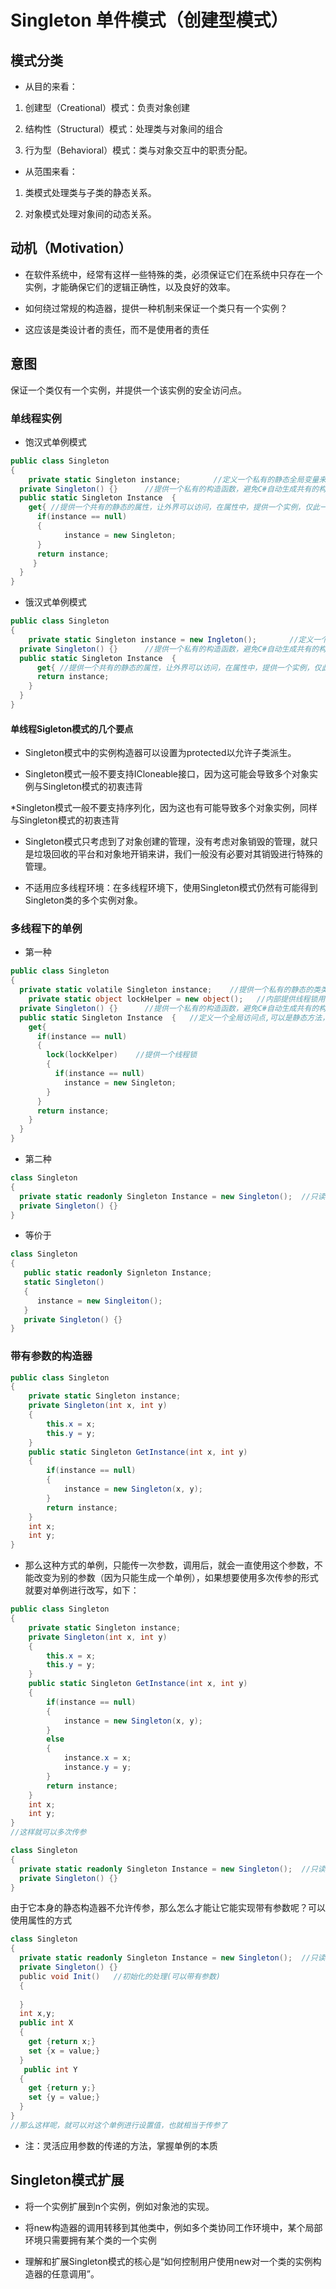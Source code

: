 # Singleton 单件模式（创建型模式）

## 模式分类

*	从目的来看：

1. 创建型（Creational）模式：负责对象创建

2. 结构性（Structural）模式：处理类与对象间的组合

3. 行为型（Behavioral）模式：类与对象交互中的职责分配。

* 从范围来看：

1. 类模式处理类与子类的静态关系。

2. 对象模式处理对象间的动态关系。

## 动机（Motivation）

* 在软件系统中，经常有这样一些特殊的类，必须保证它们在系统中只存在一个实例，才能确保它们的逻辑正确性，以及良好的效率。

* 如何绕过常规的构造器，提供一种机制来保证一个类只有一个实例？

* 这应该是类设计者的责任，而不是使用者的责任

## 意图

保证一个类仅有一个实例，并提供一个该实例的安全访问点。

### 单线程实例

* 饱汉式单例模式

```C#
public class Singleton
{
	private static Singleton instance;    　　//定义一个私有的静态全局变量来保存该类的唯一实例
  private Singleton() {}      //提供一个私有的构造函数，避免C#自动生成共有的构造函数（如果程序员不写构造函数，C#会自动生成一个共有的构造函数,如果是共有的，那么其他类就可以随便创建该类对象了)，不让外界创建此类对象
  public static Singleton Instance  {
    get{ //提供一个共有的静态的属性，让外界可以访问，在属性中，提供一个实例，仅此一个实例，那么外界访问时就会只有这一个实例，是唯一的。
      if(instance == null)
      {
            instance = new Singleton;
      }
      return instance;
     }
  }
}
```

* 饿汉式单例模式

```C#
public class Singleton
{
	private static Singleton instance = new Ingleton();    　　//定义一个私有的静态全局变量来保存该类的唯一实例
  private Singleton() {}      //提供一个私有的构造函数，避免C#自动生成共有的构造函数（如果程序员不写构造函数，C#会自动生成一个共有的构造函数,如果是共有的，那么其他类就可以随便创建该类对象了)，不让外界创建此类对象
  public static Singleton Instance  {
	  get{ //提供一个共有的静态的属性，让外界可以访问，在属性中，提供一个实例，仅此一个实例，那么外界访问时就会只有这一个实例，是唯一的。
      return instance;
    }
  }
}
```

#### 单线程Sigleton模式的几个要点

* Singleton模式中的实例构造器可以设置为protected以允许子类派生。

* Singleton模式一般不要支持ICloneable接口，因为这可能会导致多个对象实例与Singleton模式的初衷违背

*Singleton模式一般不要支持序列化，因为这也有可能导致多个对象实例，同样与Singleton模式的初衷违背

* Singleton模式只考虑到了对象创建的管理，没有考虑对象销毁的管理，就只是垃圾回收的平台和对象地开销来讲，我们一般没有必要对其销毁进行特殊的管理。

* 不适用应多线程环境：在多线程环境下，使用Singleton模式仍然有可能得到Singleton类的多个实例对象。

### 多线程下的单例

* 第一种

```C#
public class Singleton
{
  private static volatile Singleton instance;    //提供一个私有的静态的类类型变量，volatile是被设计用来修饰被不同线程访问和修改的变量。volatile的作用是作为指令关键字，确保本条指令不会因编译器的优化而省略，且要求每次直接读值。
	private static object lockHelper = new object();   //内部提供线程锁用，这个对象是在程序运行时创建的
  private Singleton() {}      //提供一个私有的构造函数，避免C#自动生成共有的构造函数（如果程序员不写构造函数，C#会自动生成一个共有的构造函数）   ，不让外界创建此类对象
  public static Singleton Instance  {   //定义一个全局访问点,可以是静态方法，也可以是静态属性
    get{
      if(instance == null)
      {
        lock(lockKelper)    //提供一个线程锁
        {
          if(instance == null)
            instance = new Singleton;
        }
      }
      return instance;
    }
  }
}
```

* 第二种

```C#
class Singleton
{
  private static readonly Singleton Instance = new Singleton();  //只读,不能作传参的构造实例，只能使用无参的
  private Singleton() {}
}
```

* 等价于

```C#
class Singleton
{
   public static readonly Signleton Instance;
   static Singleton()
   {
      instance = new Singleiton();
   }
   private Singleton() {}
}
```

### 带有参数的构造器

```C#
public class Singleton
{
	private static Singleton instance;
	private Singleton(int x, int y)
	{
		this.x = x;
		this.y = y;
	}
	public static Singleton GetInstance(int x, int y)
	{
		if(instance == null)
		{
			instance = new Singleton(x, y);
		}
		return instance;
	}
	int x;
	int y;
}
```

* 那么这种方式的单例，只能传一次参数，调用后，就会一直使用这个参数，不能改变为别的参数（因为只能生成一个单例），如果想要使用多次传参的形式就要对单例进行改写，如下：

```C#
public class Singleton
{
	private static Singleton instance;
	private Singleton(int x, int y)
	{
		this.x = x;
		this.y = y;
	}
	public static Singleton GetInstance(int x, int y)
	{
		if(instance == null)
		{
			instance = new Singleton(x, y);
		}
		else
		{
			instance.x = x;
			instance.y = y;
		}
		return instance;
	}
	int x;
	int y;
}
//这样就可以多次传参 
```

```C#
class Singleton
{
  private static readonly Singleton Instance = new Singleton();  //只读,不能作传参的构造实例，只能使用无参的
  private Singleton() {}
}
```

由于它本身的静态构造器不允许传参，那么怎么才能让它能实现带有参数呢？可以使用属性的方式

```C#
class Singleton
{
  private static readonly Singleton Instance = new Singleton();  //只读,不能作传参的构造实例，只能使用无参的
  private Singleton() {}
  public void Init()   //初始化的处理(可以带有参数)
  {
  
  }
  int x,y;
  public int X
  {
  	get {return x;}
	set {x = value;}
  }
   public int Y
  {
  	get {return y;}
	set {y = value;}
  }
}
//那么这样呢，就可以对这个单例进行设置值，也就相当于传参了
```

* 注：灵活应用参数的传递的方法，掌握单例的本质

## Singleton模式扩展

* 将一个实例扩展到n个实例，例如对象池的实现。

* 将new构造器的调用转移到其他类中，例如多个类协同工作环境中，某个局部环境只需要拥有某个类的一个实例

* 理解和扩展Singleton模式的核心是“如何控制用户使用new对一个类的实例构造器的任意调用”。




















